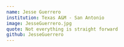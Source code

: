 ```yaml
---
name: Jesse Guerrero
institution: Texas A&M - San Antonio
image: JesseGuerrero.jpg
quote: Not everything is straight forward
github: JesseGuerrero
---
```

